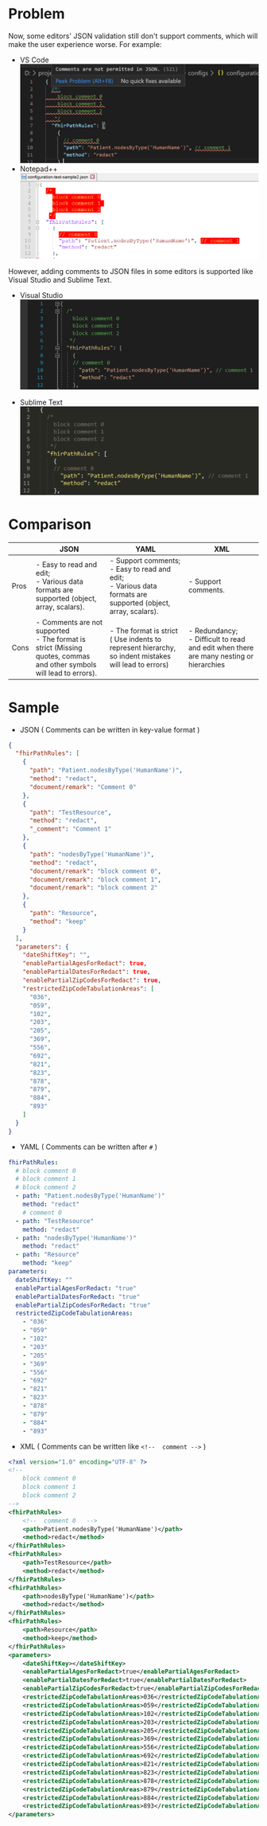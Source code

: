 # Problem
Now, some editors' JSON validation still don't support comments, which will make the user experience worse. For example:
- VS Code
![image.png](/.attachments/image-464ae237-0407-4fc6-a171-4962385beb6e.png)
- Notepad++
![image.png](/.attachments/image-42ba9f98-1c2f-4a7e-974a-e873a820b9e1.png)

However, adding comments to JSON files in some editors is supported like Visual Studio and Sublime Text. 
- Visual Studio
![image.png](/.attachments/image-892d2d89-b9ea-425f-a498-947e92e4f473.png)

- Sublime Text
![image.png](/.attachments/image-dae7ef0c-7aae-4a04-b0ae-b800c95bd69e.png)

# Comparison

|  | <center>JSON</center> | <center>YAML</center> | <center>XML</center> |
|--|--|--|--|
| Pros | - Easy  to read and edit; <br> - Various data formats are supported (object, array, scalars). | - Support comments; <br> - Easy to read and edit; <br> - Various data formats are supported (object, array, scalars).| - Support comments. |
| Cons | - Comments are not supported <br> - The format is strict (Missing quotes, commas and other symbols will lead to errors). | - The format is strict ( Use indents to represent hierarchy, so indent mistakes will lead to errors) | - Redundancy; <br> - Difficult to read and edit when there are many nesting or hierarchies|
# Sample
- JSON
 ( Comments can be written in key-value format )
```Json
{
  "fhirPathRules": [
    {
      "path": "Patient.nodesByType('HumanName')",
      "method": "redact",
      "document/remark": "Comment 0"
    },
    {
      "path": "TestResource",
      "method": "redact",
      "_comment": "Comment 1"
    },
    {
      "path": "nodesByType('HumanName')",
      "method": "redact",
      "document/remark": "block comment 0",
      "document/remark": "block comment 1",
      "document/remark": "block comment 2"
    },
    {
      "path": "Resource",
      "method": "keep"
    }
  ],
  "parameters": {
    "dateShiftKey": "",
    "enablePartialAgesForRedact": true,
    "enablePartialDatesForRedact": true,
    "enablePartialZipCodesForRedact": true,
    "restrictedZipCodeTabulationAreas": [
      "036",
      "059",
      "102",
      "203",
      "205",
      "369",
      "556",
      "692",
      "821",
      "823",
      "878",
      "879",
      "884",
      "893"
    ]
  }
}
```
- YAML ( Comments can be written after `#` )
```yaml
fhirPathRules: 
  # block comment 0
  # block comment 1
  # block comment 2
  - path: "Patient.nodesByType('HumanName')"
    method: "redact"
    # comment 0
  - path: "TestResource"
    method: "redact"
  - path: "nodesByType('HumanName')"
    method: "redact"
  - path: "Resource"
    method: "keep"
parameters: 
  dateShiftKey: ""
  enablePartialAgesForRedact: "true"
  enablePartialDatesForRedact: "true"
  enablePartialZipCodesForRedact: "true"
  restrictedZipCodeTabulationAreas: 
    - "036"
    - "059"
    - "102"
    - "203"
    - "205"
    - "369"
    - "556"
    - "692"
    - "821"
    - "823"
    - "878"
    - "879"
    - "884"
    - "893"
```
- XML ( Comments can be written like `<!--  comment -->` )
```xml
<?xml version="1.0" encoding="UTF-8" ?>
<!--  
    block comment 0
    block comment 1
    block comment 2
-->
<fhirPathRules>
    <!--  comment 0   -->
    <path>Patient.nodesByType('HumanName')</path> 
    <method>redact</method>
</fhirPathRules>
<fhirPathRules>
    <path>TestResource</path>
    <method>redact</method>
</fhirPathRules>
<fhirPathRules>
    <path>nodesByType('HumanName')</path>
    <method>redact</method>
</fhirPathRules>
<fhirPathRules>
    <path>Resource</path>
    <method>keep</method>
</fhirPathRules>
<parameters>
    <dateShiftKey></dateShiftKey>
    <enablePartialAgesForRedact>true</enablePartialAgesForRedact>
    <enablePartialDatesForRedact>true</enablePartialDatesForRedact>
    <enablePartialZipCodesForRedact>true</enablePartialZipCodesForRedact>
    <restrictedZipCodeTabulationAreas>036</restrictedZipCodeTabulationAreas>
    <restrictedZipCodeTabulationAreas>059</restrictedZipCodeTabulationAreas>
    <restrictedZipCodeTabulationAreas>102</restrictedZipCodeTabulationAreas>
    <restrictedZipCodeTabulationAreas>203</restrictedZipCodeTabulationAreas>
    <restrictedZipCodeTabulationAreas>205</restrictedZipCodeTabulationAreas>
    <restrictedZipCodeTabulationAreas>369</restrictedZipCodeTabulationAreas>
    <restrictedZipCodeTabulationAreas>556</restrictedZipCodeTabulationAreas>
    <restrictedZipCodeTabulationAreas>692</restrictedZipCodeTabulationAreas>
    <restrictedZipCodeTabulationAreas>821</restrictedZipCodeTabulationAreas>
    <restrictedZipCodeTabulationAreas>823</restrictedZipCodeTabulationAreas>
    <restrictedZipCodeTabulationAreas>878</restrictedZipCodeTabulationAreas>
    <restrictedZipCodeTabulationAreas>879</restrictedZipCodeTabulationAreas>
    <restrictedZipCodeTabulationAreas>884</restrictedZipCodeTabulationAreas>
    <restrictedZipCodeTabulationAreas>893</restrictedZipCodeTabulationAreas>
</parameters>
```

